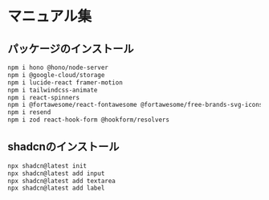 # マニュアル集

## パッケージのインストール

```bash
npm i hono @hono/node-server
npm i @google-cloud/storage
npm i lucide-react framer-motion
npm i tailwindcss-animate
npm i react-spinners
npm i @fortawesome/react-fontawesome @fortawesome/free-brands-svg-icons
npm i resend
npm i zod react-hook-form @hookform/resolvers
```

## shadcnのインストール

```bash
npx shadcn@latest init
npx shadcn@latest add input
npx shadcn@latest add textarea
npx shadcn@latest add label
```
